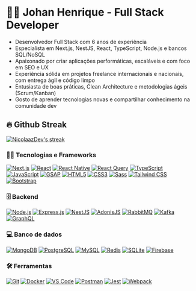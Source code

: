 <h1 align="start">
 👨‍💻 Johan Henrique - Full Stack Developer
</h1>

-  Desenvolvedor Full Stack com 6 anos de experiência
-  Especialista em Next.js, NestJS, React, TypeScript, Node.js e bancos SQL/NoSQL
-  Apaixonado por criar aplicações performáticas, escaláveis e com foco em SEO e UX
-  Experiência sólida em projetos freelance internacionais e nacionais, com entrega ágil e código limpo
-  Entusiasta de boas práticas, Clean Architecture e metodologias ágeis (Scrum/Kanban)
-  Gosto de aprender tecnologias novas e compartilhar conhecimento na comunidade dev

  
## 🔥 Github Streak


<p align="start">
  <a href="https://github.com/NicolaazDev/github-readme-streak-stats">
    <img title="🔥 Get streak stats for your profile at git.io/streak-stats" alt="NicolaazDev's streak" src="https://github-readme-streak-stats.herokuapp.com/?user=NicolaazDev&theme=monokai-metallian&hide_border=true"/>
  </a>
</p>



### 👨‍💻 Tecnologias e Frameworks

<p> <a href="#"><img alt="Next.js" src="https://img.shields.io/badge/Next.js-000000.svg?logo=next.js&logoColor=white"></a> <a href="#"><img alt="React" src="https://img.shields.io/badge/React-61DAFB.svg?logo=react&logoColor=black"></a> <a href="#"><img alt="React Native" src="https://img.shields.io/badge/React_Native-61DAFB.svg?logo=react&logoColor=black"></a> <a href="#"><img alt="React Query" src="https://img.shields.io/badge/React_Query-FF4154.svg?logo=react-query&logoColor=white"></a> <a href="#"><img alt="TypeScript" src="https://img.shields.io/badge/TypeScript-3178C6.svg?logo=typescript&logoColor=white"></a> <a href="#"><img alt="JavaScript" src="https://img.shields.io/badge/JavaScript-F7DF1E.svg?logo=javascript&logoColor=black"></a> <a href="#"><img alt="GSAP" src="https://img.shields.io/badge/GSAP-88CE02.svg?logo=greensock&logoColor=white"></a> <a href="#"><img alt="HTML5" src="https://img.shields.io/badge/HTML5-E34F26.svg?logo=html5&logoColor=white"></a> <a href="#"><img alt="CSS3" src="https://img.shields.io/badge/CSS3-1572B6.svg?logo=css3&logoColor=white"></a> <a href="#"><img alt="Sass" src="https://img.shields.io/badge/Sass-CC6699.svg?logo=sass&logoColor=white"></a> <a href="#"><img alt="Tailwind CSS" src="https://img.shields.io/badge/Tailwind_CSS-06B6D4.svg?logo=tailwind-css&logoColor=white"></a> <a href="#"><img alt="Bootstrap" src="https://img.shields.io/badge/Bootstrap-7952B3.svg?logo=bootstrap&logoColor=white"></a> </p>


### 🗄️ Backend

<p> <a href="#"><img alt="Node.js" src="https://img.shields.io/badge/Node.js-339933.svg?logo=node.js&logoColor=white"></a> <a href="#"><img alt="Express.js" src="https://img.shields.io/badge/Express.js-000000.svg?logo=express&logoColor=white"></a> <a href="#"><img alt="NestJS" src="https://img.shields.io/badge/NestJS-E0234E.svg?logo=nestjs&logoColor=white"></a> <a href="#"><img alt="AdonisJS" src="https://img.shields.io/badge/AdonisJS-220052.svg?logo=adonisjs&logoColor=white"></a> <a href="#"><img alt="RabbitMQ" src="https://img.shields.io/badge/RabbitMQ-FF6600.svg?logo=rabbitmq&logoColor=white"></a> <a href="#"><img alt="Kafka" src="https://img.shields.io/badge/Apache_Kafka-231F20.svg?logo=apache-kafka&logoColor=white"></a> <a href="#"><img alt="GraphQL" src="https://img.shields.io/badge/GraphQL-E10098.svg?logo=graphql&logoColor=white"></a> </p>

### 💻 Banco de dados

<p> <a href="#"><img alt="MongoDB" src="https://img.shields.io/badge/MongoDB-47A248.svg?logo=mongodb&logoColor=white"></a> <a href="#"><img alt="PostgreSQL" src="https://img.shields.io/badge/PostgreSQL-4169E1.svg?logo=postgresql&logoColor=white"></a> <a href="#"><img alt="MySQL" src="https://img.shields.io/badge/MySQL-4479A1.svg?logo=mysql&logoColor=white"></a> <a href="#"><img alt="Redis" src="https://img.shields.io/badge/Redis-DC382D.svg?logo=redis&logoColor=white"></a> <a href="#"><img alt="SQLite" src="https://img.shields.io/badge/SQLite-003B57.svg?logo=sqlite&logoColor=white"></a> <a href="#"><img alt="Firebase" src="https://img.shields.io/badge/Firebase-FFCA28.svg?logo=firebase&logoColor=black"></a> </p>

### 🛠️ Ferramentas
<p> <a href="#"><img alt="Git" src="https://img.shields.io/badge/Git-F05032.svg?logo=git&logoColor=white"></a> <a href="#"><img alt="Docker" src="https://img.shields.io/badge/Docker-2496ED.svg?logo=docker&logoColor=white"></a> <a href="#"><img alt="VS Code" src="https://img.shields.io/badge/VS_Code-007ACC.svg?logo=visual-studio-code&logoColor=white"></a> <a href="#"><img alt="Postman" src="https://img.shields.io/badge/Postman-FF6C37.svg?logo=postman&logoColor=white"></a> <a href="#"><img alt="Jest" src="https://img.shields.io/badge/Jest-C21325.svg?logo=jest&logoColor=white"></a> <a href="#"><img alt="Webpack" src="https://img.shields.io/badge/Webpack-8DD6F9.svg?logo=webpack&logoColor=black"></a> </p>



